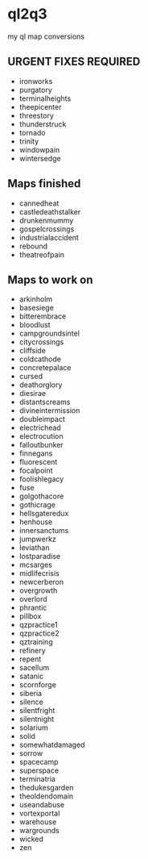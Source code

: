 # ql2q3
my ql map conversions

## URGENT FIXES REQUIRED

* ironworks
* purgatory
* terminalheights
* theepicenter
* threestory
* thunderstruck
* tornado
* trinity
* windowpain
* wintersedge


## Maps finished

* cannedheat
* castledeathstalker
* drunkenmummy
* gospelcrossings
* industrialaccident
* rebound
* theatreofpain

## Maps  to work on

* arkinholm
* basesiege
* bitterembrace
* bloodlust
* campgroundsintel
* citycrossings
* cliffside
* coldcathode
* concretepalace
* cursed
* deathorglory
* diesirae
* distantscreams
* divineintermission
* doubleimpact
* electrichead
* electrocution
* falloutbunker
* finnegans
* fluorescent
* focalpoint
* foolishlegacy
* fuse
* golgothacore
* gothicrage
* hellsgateredux
* henhouse
* innersanctums
* jumpwerkz
* leviathan
* lostparadise
* mcsarges
* midlifecrisis
* newcerberon
* overgrowth
* overlord
* phrantic
* pillbox
* qzpractice1
* qzpractice2
* qztraining
* refinery
* repent
* sacellum
* satanic
* scornforge
* siberia
* silence
* silentfright
* silentnight
* solarium
* solid
* somewhatdamaged
* sorrow
* spacecamp
* superspace
* terminatria
* thedukesgarden
* theoldendomain
* useandabuse
* vortexportal
* warehouse
* wargrounds
* wicked
* zen